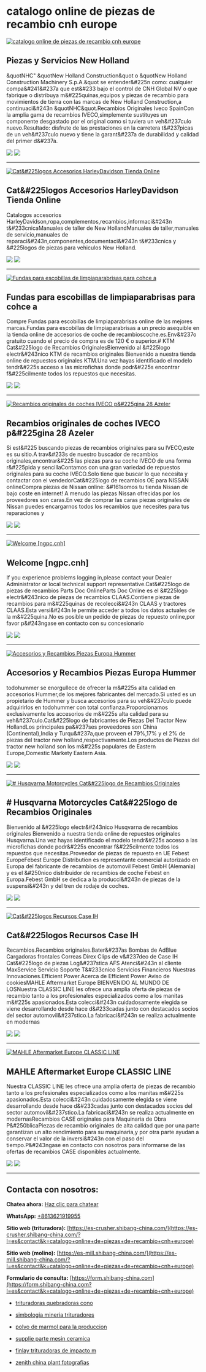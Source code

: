 # catalogo online de piezas de recambio cnh europe

<a href="https://swt.shibang-china.com/?l=es&img&k=catalogo+online+de+piezas+de+recambio+cnh+europe" target="_blank">![catalogo online de piezas de recambio cnh europe](http://static.shibang-china.com/all-800x300/15.jpg)</a>

## Piezas y Servicios New Holland
&quotNHC" &quotNew Holland Construction&quot o &quotNew Holland Construction Machinery S.p.A.&quot se entender&#225n como: cualquier compa&#241&#237a que est&#233 bajo el control de CNH Global NV o que fabrique o distribuya m&#225quinas,equipos y piezas de recambio para movimientos de tierra con las marcas de New Holland Construction,a continuaci&#243n &quotNHC&quot.Recambios Originales Iveco SpainCon la amplia gama de recambios IVECO,simplemente sustituyes un componente desgastado por el original como si tuviera un veh&#237culo nuevo.Resultado: disfrute de las prestaciones en la carretera t&#237picas de un veh&#237culo nuevo y tiene la garant&#237a de durabilidad y calidad del primer d&#237a.


<a href="https://whatsapp.shibangsoft.com/WhatsApp.php" target="_blank" title="WhatsApp">![](http://static.shibang-china.com/icon/whatsapp.png)</a> <a href="https://swt.shibang-china.com/?l=es&icon&k=catalogo+online+de+piezas+de+recambio+cnh+europe" target="_blank">![](http://static.shibang-china.com/icon/chat-es.png)</a>

---

<a href="https://swt.shibang-china.com/?l=es&img&k=catalogo+online+de+piezas+de+recambio+cnh+europe" target="_blank">![Cat&#225logos Accesorios HarleyDavidson Tienda Online](http://static.shibang-china.com/all-800x300/1086.jpg)</a>

## Cat&#225logos Accesorios HarleyDavidson Tienda Online
Catalogos accesorios HarleyDavidson,ropa,complementos,recambios,informaci&#243n t&#233cnicaManuales de taller de New HollandManuales de taller,manuales de servicio,manuales de reparaci&#243n,componentes,documentaci&#243n t&#233cnica y &#225logos de piezas para vehiculos New Holland.


<a href="https://whatsapp.shibangsoft.com/WhatsApp.php" target="_blank" title="WhatsApp">![](http://static.shibang-china.com/icon/whatsapp.png)</a> <a href="https://swt.shibang-china.com/?l=es&icon&k=catalogo+online+de+piezas+de+recambio+cnh+europe" target="_blank">![](http://static.shibang-china.com/icon/chat-es.png)</a>

---

<a href="https://swt.shibang-china.com/?l=es&img&k=catalogo+online+de+piezas+de+recambio+cnh+europe" target="_blank">![Fundas para escobillas de limpiaparabrisas para cohce a](http://static.shibang-china.com/all-800x300/404.jpg)</a>

## Fundas para escobillas de limpiaparabrisas para cohce a
Compre Fundas para escobillas de limpiaparabrisas online de las mejores marcas.Fundas para escobillas de limpiaparabrisas a un precio asequible en la tienda online de accesorios de coche de recambioscoche.es.Env&#237o gratuito cuando el precio de compra es de 120 € o superior.# KTM Cat&#225logo de Recambios OriginalesBienvenido al &#225logo electr&#243nico KTM de recambios originales Bienvenido a nuestra tienda online de repuestos originales KTM.Una vez hayas identificado el modelo tendr&#225s acceso a las microfichas donde podr&#225s encontrar f&#225cilmente todos los repuestos que necesitas.


<a href="https://whatsapp.shibangsoft.com/WhatsApp.php" target="_blank" title="WhatsApp">![](http://static.shibang-china.com/icon/whatsapp.png)</a> <a href="https://swt.shibang-china.com/?l=es&icon&k=catalogo+online+de+piezas+de+recambio+cnh+europe" target="_blank">![](http://static.shibang-china.com/icon/chat-es.png)</a>

---

<a href="https://swt.shibang-china.com/?l=es&img&k=catalogo+online+de+piezas+de+recambio+cnh+europe" target="_blank">![Recambios originales de coches IVECO p&#225gina 28 Azeler](http://static.shibang-china.com/all-800x300/1165.jpg)</a>

## Recambios originales de coches IVECO p&#225gina 28 Azeler
Si est&#225 buscando piezas de recambios originales para su IVECO,este es su sitio.A trav&#233s de nuestro buscador de recambios originales,encontrar&#225 las piezas para su coche IVECO de una forma r&#225pida y sencillaContamos con una gran variedad de repuestos originales para su coche IVECO.Solo tiene que buscar lo que necesita y contactar con el vendedorCat&#225logo de recambios OE para NISSAN onlineCompra piezas de Nissan online: &#161somos tu tienda Nissan de bajo coste en internet! A menudo las piezas Nissan ofrecidas por los proveedores son caras.En vez de comprar las caras piezas originales de Nissan puedes encargarnos todos los recambios que necesites para tus reparaciones y


<a href="https://whatsapp.shibangsoft.com/WhatsApp.php" target="_blank" title="WhatsApp">![](http://static.shibang-china.com/icon/whatsapp.png)</a> <a href="https://swt.shibang-china.com/?l=es&icon&k=catalogo+online+de+piezas+de+recambio+cnh+europe" target="_blank">![](http://static.shibang-china.com/icon/chat-es.png)</a>

---

<a href="https://swt.shibang-china.com/?l=es&img&k=catalogo+online+de+piezas+de+recambio+cnh+europe" target="_blank">![Welcome [ngpc.cnh]](http://static.shibang-china.com/all-800x300/170.jpg)</a>

## Welcome [ngpc.cnh]
If you experience problems logging in,please contact your Dealer Administrator or local technical support representative.Cat&#225logo de piezas de recambios Parts Doc OnlineParts Doc Online es el &#225logo electr&#243nico de piezas de recambios CLAAS.Contiene piezas de recambios para m&#225quinas de recolecci&#243n CLAAS y tractores CLAAS.Esta versi&#243n le permite acceder a todos los datos actuales de la m&#225quina.No es posible un pedido de piezas de repuesto online,por favor p&#243ngase en contacto con su concesionario


<a href="https://whatsapp.shibangsoft.com/WhatsApp.php" target="_blank" title="WhatsApp">![](http://static.shibang-china.com/icon/whatsapp.png)</a> <a href="https://swt.shibang-china.com/?l=es&icon&k=catalogo+online+de+piezas+de+recambio+cnh+europe" target="_blank">![](http://static.shibang-china.com/icon/chat-es.png)</a>

---

<a href="https://swt.shibang-china.com/?l=es&img&k=catalogo+online+de+piezas+de+recambio+cnh+europe" target="_blank">![Accesorios y Recambios Piezas Europa Hummer](http://static.shibang-china.com/all-800x300/170.jpg)</a>

## Accesorios y Recambios Piezas Europa Hummer
todohummer se enorgullece de ofrecer la m&#225s alta calidad en accesorios Hummer,de los mejores fabricantes del mercado.Si usted es un propietario de Hummer y busca accesorios para su veh&#237culo puede adquirirlos en todohummer con total confianza.Proporcionamos exclusivamente los accesorios de m&#225s alta calidad para su veh&#237culo.Cat&#225logo de fabricantes de Piezas Del Tractor New HollandLos principales pa&#237ses proveedores son China (Continental),India y Turqu&#237a,que proveen el 79%,17% y el 2% de piezas del tractor new holland,respectivamente.Los productos de Piezas del tractor new holland son los m&#225s populares de Eastern Europe,Domestic Markety Eastern Asia.


<a href="https://whatsapp.shibangsoft.com/WhatsApp.php" target="_blank" title="WhatsApp">![](http://static.shibang-china.com/icon/whatsapp.png)</a> <a href="https://swt.shibang-china.com/?l=es&icon&k=catalogo+online+de+piezas+de+recambio+cnh+europe" target="_blank">![](http://static.shibang-china.com/icon/chat-es.png)</a>

---

<a href="https://swt.shibang-china.com/?l=es&img&k=catalogo+online+de+piezas+de+recambio+cnh+europe" target="_blank">![# Husqvarna Motorcycles Cat&#225logo de Recambios Originales](http://static.shibang-china.com/all-800x300/952.jpg)</a>

## # Husqvarna Motorcycles Cat&#225logo de Recambios Originales
Bienvenido al &#225logo electr&#243nico Husqvarna de recambios originales Bienvenido a nuestra tienda online de repuestos originales Husqvarna.Una vez hayas identificado el modelo tendr&#225s acceso a las microfichas donde podr&#225s encontrar f&#225cilmente todos los repuestos que necesitas.Proveedor de piezas de repuesto en UE Febest EuropeFebest Europe Distribution es representante comercial autorizado en Europa del fabricante de recambios de automovil Febest GmbH (Alemania) y es el &#250nico distribuidor de recambios de coche Febest en Europa.Febest GmbH se dedica a la producci&#243n de piezas de la suspensi&#243n y del tren de rodaje de coches.


<a href="https://whatsapp.shibangsoft.com/WhatsApp.php" target="_blank" title="WhatsApp">![](http://static.shibang-china.com/icon/whatsapp.png)</a> <a href="https://swt.shibang-china.com/?l=es&icon&k=catalogo+online+de+piezas+de+recambio+cnh+europe" target="_blank">![](http://static.shibang-china.com/icon/chat-es.png)</a>

---

<a href="https://swt.shibang-china.com/?l=es&img&k=catalogo+online+de+piezas+de+recambio+cnh+europe" target="_blank">![Cat&#225logos Recursos Case IH](http://static.shibang-china.com/all-800x300/667.jpg)</a>

## Cat&#225logos Recursos Case IH
Recambios.Recambios originales.Bater&#237as Bombas de AdBlue Cargadoras frontales Correas Direx Clips de v&#237deo de Case IH Cat&#225logo de piezas Log&#237stica AFS Atenci&#243n al cliente MaxService Servicio Soporte T&#233cnico Servicios Financieros Nuestras Innovaciones.Efficient Power.Acerca de Efficient Power Aviso de cookiesMAHLE Aftermarket Europe BIENVENIDO AL MUNDO DE LOSNuestra CLASSIC LINE les ofrece una amplia oferta de piezas de recambio tanto a los profesionales especializados como a los manitas m&#225s apasionados.Esta colecci&#243n cuidadosamente elegida se viene desarrollando desde hace d&#233cadas junto con destacados socios del sector automovil&#237stico.La fabricaci&#243n se realiza actualmente en modernas


<a href="https://whatsapp.shibangsoft.com/WhatsApp.php" target="_blank" title="WhatsApp">![](http://static.shibang-china.com/icon/whatsapp.png)</a> <a href="https://swt.shibang-china.com/?l=es&icon&k=catalogo+online+de+piezas+de+recambio+cnh+europe" target="_blank">![](http://static.shibang-china.com/icon/chat-es.png)</a>

---

<a href="https://swt.shibang-china.com/?l=es&img&k=catalogo+online+de+piezas+de+recambio+cnh+europe" target="_blank">![MAHLE Aftermarket Europe CLASSIC LINE](http://static.shibang-china.com/all-800x300/115.jpg)</a>

## MAHLE Aftermarket Europe CLASSIC LINE
Nuestra CLASSIC LINE les ofrece una amplia oferta de piezas de recambio tanto a los profesionales especializados como a los manitas m&#225s apasionados.Esta colecci&#243n cuidadosamente elegida se viene desarrollando desde hace d&#233cadas junto con destacados socios del sector automovil&#237stico.La fabricaci&#243n se realiza actualmente en modernasRecambios CASE originales para Maquinaria de Obra P&#250blicaPiezas de recambio originales de alta calidad que por una parte garantizan un alto rendimiento para su maquinaria,y por otra parte ayudan a conservar el valor de la inversi&#243n con el paso del tiempo.P&#243ngase en contacto con nosotros para informarse de las ofertas de recambios CASE disponibles actualmente.


<a href="https://whatsapp.shibangsoft.com/WhatsApp.php" target="_blank" title="WhatsApp">![](http://static.shibang-china.com/icon/whatsapp.png)</a> <a href="https://swt.shibang-china.com/?l=es&icon&k=catalogo+online+de+piezas+de+recambio+cnh+europe" target="_blank">![](http://static.shibang-china.com/icon/chat-es.png)</a>

---
## Contacta con nosotros:

**Chatea ahora:** [Haz clic para chatear](https://swt.shibang-china.com?l=es&contact&k=catalogo+online+de+piezas+de+recambio+cnh+europe)

**WhatsApp:**  [+8613621919955](https://whatsapp.shibangsoft.com/WhatsApp.php)

**Sitio web (trituradora):** [https://es-crusher.shibang-china.com/](https://es-crusher.shibang-china.com/?l=es&contact&k=catalogo+online+de+piezas+de+recambio+cnh+europe)

**Sitio web (molino):** [https://es-mill.shibang-china.com/](https://es-mill.shibang-china.com/?l=es&contact&k=catalogo+online+de+piezas+de+recambio+cnh+europe)

**Formulario de consulta:** [https://form.shibang-china.com](https://form.shibang-china.com?l=es&contact&k=catalogo+online+de+piezas+de+recambio+cnh+europe)

* [trituradoras quebradoras cono](../81/trituradoras%20quebradoras%20cono.md)

* [simbologia mineria trituradores](../83/simbologia%20mineria%20trituradores.md)

* [polvo de marmol para la produccion](../89/polvo%20de%20marmol%20para%20la%20produccion.md)

* [supplie parte mesin ceramica](../88/supplie%20parte%20mesin%20ceramica.md)

* [finlay trituradoras de impacto m](../85/finlay%20trituradoras%20de%20impacto%20m.md)

* [zenith china plant fotografias](../88/zenith%20china%20plant%20fotografias.md)